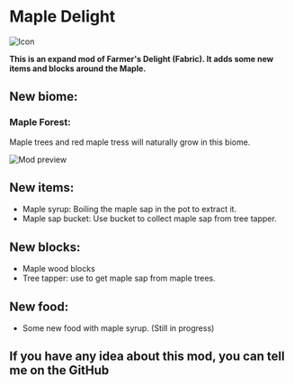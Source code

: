 # **Maple Delight**
![Icon](https://cdn.modrinth.com/data/cached_images/b1e607fa15e6e70ef3bce4b5445c471d8b380865.png)

**This is an expand mod of Farmer's Delight (Fabric).
It adds some new items and blocks around the Maple.**

## New biome:
### Maple Forest:
Maple trees and red maple tress will naturally grow in this biome.

![Mod preview](https://cdn.modrinth.com/data/cached_images/00874cc3a5cb82357aa35bbf12810b676ee9d8a6.jpeg)

## New items:
- Maple syrup: Boiling the maple sap in the pot to extract it.
- Maple sap bucket: Use bucket to collect maple sap from tree tapper.
## New blocks:
- Maple wood blocks
- Tree tapper: use to get maple sap from maple trees.
## New food:
- Some new food with maple syrup. (Still in progress)
## If you have any idea about this mod, you can tell me on the GitHub